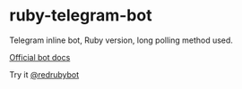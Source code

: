 # ruby-telegram-bot

Telegram inline bot, Ruby version, long polling method used.

[Official bot docs](https://core.telegram.org/bots/api/)

Try it [@redrubybot](https://telegram.me/redrubybot)

